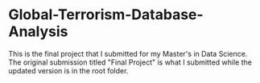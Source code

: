 # Global-Terrorism-Database-Analysis
This is the final project that I submitted for my Master's in Data Science. 
The original submission titled "Final Project" is what I submitted while the 
updated version is in the root folder.
